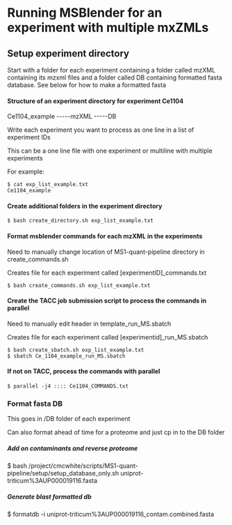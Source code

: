 # Running MSBlender for an experiment with multiple mxZMLs


## Setup experiment directory

Start with a folder for each experiment containing a folder called mzXML containing its mzxml files and a folder called DB containing formatted fasta database. See below for how to make a formatted fasta



#### Structure of an experiment directory for experiment Ce1104

Ce1104_example
-----mzXML
-----DB


Write each experiment you want to process as one line in a list of experiment IDs

This can be a one line file with one experiment or multiline with multiple experiments

For example:

```
$ cat exp_list_example.txt
Ce1104_example
```

#### Create additional folders in the experiment directory

```
$ bash create_directory.sh exp_list_example.txt 
```

#### Format msblender commands for each mzXML in the experiments

Need to manually change location of MS1-quant-pipeline directory in create_commands.sh

Creates file for each experiment called [experimentID]_commands.txt

```
$ bash create_commands.sh exp_list_example.txt
```

#### Create the TACC job submission script to process the commands in parallel

Need to manually edit header in template_run_MS.sbatch

Creates file for each experiment called [experimentid]_run_MS.sbatch


```
$ bash create_sbatch.sh exp_list_example.txt
$ sbatch Ce_1104_example_run_MS.sbatch

```

#### If not on TACC, process the commands with parallel

```
$ parallel -j4 :::: Ce1104_COMMANDS.txt
```




### Format fasta DB

This goes in /DB folder of each experiment

Can also format ahead of time for a proteome and just cp in to the DB folder

##### Add on contaminants and reverse proteome
$ bash /project/cmcwhite/scripts/MS1-quant-pipeline/setup/setup_database_only.sh uniprot-triticum%3AUP000019116.fasta

##### Generate blast formatted db 
$ formatdb -i uniprot-triticum%3AUP000019116_contam.combined.fasta








